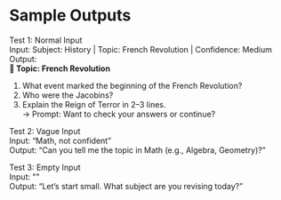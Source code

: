 
# Sample Outputs

Test 1: Normal Input  
Input: Subject: History | Topic: French Revolution | Confidence: Medium  
Output:  
**📝 Topic: French Revolution**  
1. What event marked the beginning of the French Revolution?  
2. Who were the Jacobins?  
3. Explain the Reign of Terror in 2–3 lines.  
→ Prompt: Want to check your answers or continue?

Test 2: Vague Input  
Input: “Math, not confident”  
Output: “Can you tell me the topic in Math (e.g., Algebra, Geometry)?”

Test 3: Empty Input  
Input: ""  
Output: “Let’s start small. What subject are you revising today?”
